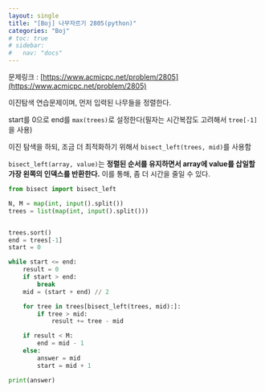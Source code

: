 ```yaml
---
layout: single
title: "[Boj] 나무자르기 2805(python)"
categories: "Boj"
# toc: true
# sidebar:
#   nav: "docs"
---
```


문제링크 : [https://www.acmicpc.net/problem/2805](https://www.acmicpc.net/problem/2805)

이진탐색 연습문제이며, 먼저 입력된 나무들을 정렬한다.

start를 0으로 end를 `max(trees)`로 설정한다(필자는 시간복잡도 고려해서 `tree[-1]`을 사용)

이진 탐색을 하되, 조금 더 최적화하기 위해서 `bisect_left(trees, mid)`를 사용함

`bisect_left(array, value)`는 **정렬된 순서를 유지하면서 array에 value를 삽일할 가장 왼쪽의 인덱스를 반환한다.** 이를 통해, 좀 더 시간을 줄일 수 있다.

```python
from bisect import bisect_left

N, M = map(int, input().split())
trees = list(map(int, input().split()))


trees.sort()
end = trees[-1]
start = 0

while start <= end:
    result = 0
    if start > end:
        break
    mid = (start + end) // 2

    for tree in trees[bisect_left(trees, mid):]:
        if tree > mid:
            result += tree - mid

    if result < M:
        end = mid - 1
    else:
        answer = mid
        start = mid + 1

print(answer)
```

